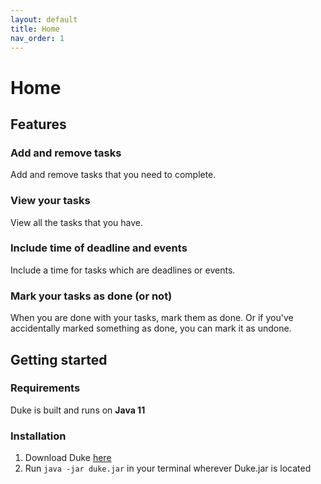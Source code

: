 ```yaml
---
layout: default
title: Home
nav_order: 1
---
```


# Home

## Features 

### Add and remove tasks

Add and remove tasks that you need to complete.

### View your tasks

View all the tasks that you have.

### Include time of deadline and events

Include a time for tasks which are deadlines or events.

### Mark your tasks as done (or not)

When you are done with your tasks, mark them as done. Or if you've accidentally marked something as done, you can mark it as undone.

## Getting started

### Requirements

Duke is built and runs on **Java 11**

### Installation

1. Download Duke [here](https://github.com/nerbnerb/ip/releases/latest)
2. Run `java -jar duke.jar` in your terminal wherever Duke.jar is located